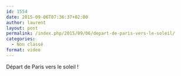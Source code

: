 ```yaml
---
id: 1554
date: 2015-09-06T07:36:37+02:00
author: laurent
layout: post
permalink: /index.php/2015/09/06/depart-de-paris-vers-le-soleil/
categories:
  - Non classé
format: video
---
```

Départ de Paris vers le soleil !